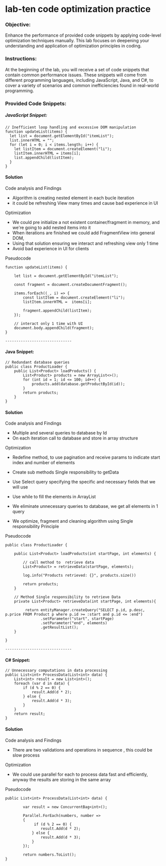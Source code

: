 # lab-ten code optimization practice


### Objective:
Enhance the performance of provided code snippets by applying code-level optimization techniques manually. This lab focuses on deepening your understanding and application of optimization principles in coding.


### Instructions:

At the beginning of the lab, you will receive a set of code snippets that contain common performance issues. These snippets will come from different programming languages, including JavaScript, Java, and C#, to cover a variety of scenarios and common inefficiencies found in real-world programming.

### Provided Code Snippets:

##### JavaScript Snippet:

	// Inefficient loop handling and excessive DOM manipulation
	function updateList(items) {
	  let list = document.getElementById("itemList");
	  list.innerHTML = "";
	  for (let i = 0; i < items.length; i++) {
	    let listItem = document.createElement("li");
	    listItem.innerHTML = items[i];
	    list.appendChild(listItem);
	  }
	}

#### Solution

Code analysis and Findings

* Algorithm is creating nested element in each bucle iteration
* it could be refreshing View many times and cause bad experience in UI

Optimization

* We could pre initialize a not existent container/fragment in memory, and we're going to add nested items into it 
* When iterations are finished we could add FragmentView into general DOM,
* Using that solution ensuring we interact and refreshing view only 1 time 
* Avoid bad experience in UI for clients

Pseudocode

    function updateList(items) {
      
        let list = document.getElementById("itemList");
    
        const fragment = document.createDocumentFragment();

        items.forEach((_, i) => {
            const listItem = document.createElement("li");
            listItem.innerHTML =  items[i];

            fragment.appendChild(listItem);
        });
    
        // interact only 1 time with UI
        document.body.appendChild(fragment);
    }

`------------------------------`

#### Java Snippet:

	// Redundant database queries
	public class ProductLoader {
	    public List<Product> loadProducts() {
	        List<Product> products = new ArrayList<>();
	        for (int id = 1; id <= 100; id++) {
	            products.add(database.getProductById(id));
	        }
	        return products;
	    }
	}

#### Solution

Code analysis and Findings

* Multiple and several queries to database by Id
* On each iteration call to database and store in array structure


Optimization

* Redefine method, to use pagination and receive params to indicate start index and number of elements
* Create sub methods Single responsibility to getData 
* Use Select query specifying the specific and necessary fields that we will use
* Use while to fill the elements in ArrayList

* We eliminate unnecessary queries to database, we get all elements in 1 query
* We optimize, fragment and cleaning algorithm using Single responsibility Principle

Pseudocode

	public class ProductLoader {
	    
	    public List<Product> loadProducts(int startPage, int elements) {
		
			// call method to  retrieve data
			List<Product> = retrieveData(startPage, elements);

			log.info("Products retrieved: {}", products.size())

		    return products;
		}
        
		// Method Single responsibility to retrieve Data
		private List<Product> retrieveData(int startPage, int elements){

			 return entityManager.createQuery("SELECT p.id, p.desc, p.price FROM Product p where p.id >= :start and p.id <= :end")
                    .setParameter("start", startPage)
                    .setParameter("end", elements)
                    .getResultList();
		}

	}

`------------------------------`

#### C# Snippet:

	// Unnecessary computations in data processing
	public List<int> ProcessData(List<int> data) {
	    List<int> result = new List<int>();
	    foreach (var d in data) {
	        if (d % 2 == 0) {
	            result.Add(d * 2);
	        } else {
	            result.Add(d * 3);
	        }
	    }
	    return result;
	}

#### Solution

Code analysis and Findings

* There are two validations and operations in sequence , this could be slow process

Optimization

* We could use parallel for each to process data fast and efficiently, anyway the results are storing in the same array 

Pseudocode

    public List<int> ProcessData(List<int> data) {

            var result = new ConcurrentBag<int>();

            Parallel.ForEach(numbers, number => 
            {
                 if (d % 2 == 0) {
	                result.Add(d * 2);
                } else {
                    result.Add(d * 3);
                }
            });

            return numbers.ToList();
    }